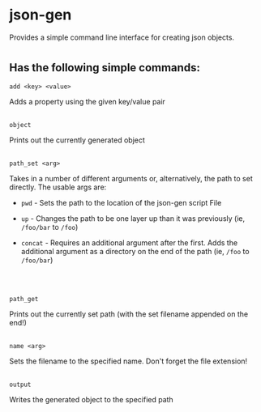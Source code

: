 # json-gen
Provides a simple command line interface for creating json objects.

#

## Has the following simple commands:


```
add <key> <value>
```
Adds a property using the given key/value pair
<br /> <br />

```
object
```
Prints out the currently generated object
<br /> <br />

```
path_set <arg>
```
Takes in a number of different arguments or, alternatively, the path to set directly.
The usable args are:
* `pwd` - Sets the path to the location of the json-gen script File

* `up` - Changes the path to be one layer up than it was previously (ie, `/foo/bar` to `/foo`)

* `concat` - Requires an additional argument after the first. Adds the additional argument as a directory on the end of the path (ie, `/foo` to `/foo/bar`)

<br /> <br />

```
path_get
```
Prints out the currently set path (with the set filename appended on the end!)
<br /> <br />


```
name <arg>
```
Sets the filename to the specified name. Don't forget the file extension!
<br /> <br />

```
output
```
Writes the generated object to the specified path
